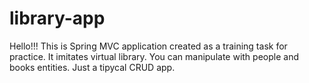 # library-app
Hello!!!
This is Spring MVC application created as a training task for practice.
It imitates virtual library. You can manipulate with people and books entities. 
Just a tipycal CRUD app.
